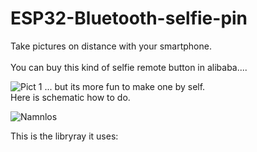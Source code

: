 # ESP32-Bluetooth-selfie-pin
Take pictures on distance with your smartphone.  
<br/>
You can buy this kind of selfie remote button in alibaba....  
  
![Pict 1](https://user-images.githubusercontent.com/33222123/158015859-c37b979d-e636-4d80-a7db-e561c37598d7.jpg)
... but its more fun to make one by self.  
Here is schematic how to do.
  
  
  ![Namnlos](https://user-images.githubusercontent.com/33222123/158015885-59569a44-0a0e-4e0c-8520-064c3d8796e5.png)

  
  This is the libryray it uses:
